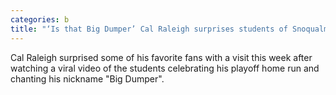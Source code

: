 ```yaml
---
categories: b
title: "‘Is that Big Dumper’ Cal Raleigh surprises students of Snoqualmie class from viral video celebration"
---
```

Cal Raleigh surprised some of his favorite fans with a visit this week after watching a viral video of the students celebrating his playoff home run and chanting his nickname "Big Dumper".